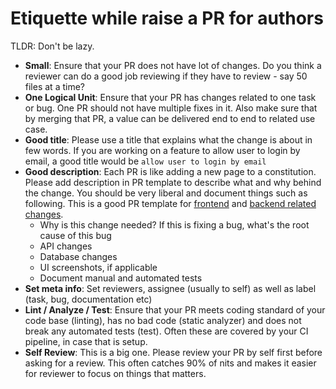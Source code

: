 # Etiquette while raise a PR for authors

TLDR: Don't be lazy.

- **Small**: Ensure that your PR does not have lot of changes. Do you think a reviewer can do a good job reviewing if they have to review - say 50 files at a time?
- **One Logical Unit**: Ensure that your PR has changes related to one task or bug. One PR should not have multiple fixes in it. Also make sure that by merging that PR, a value can be delivered end to end to related use case.
- **Good title**: Please use a title that explains what the change is about in few words. If you are working on a feature to allow user to login by email, a good title would be `allow user to login by email`
- **Good description**: Each PR is like adding a new page to a constitution. Please add description in PR template to describe what and why behind the change. You should be very liberal and document things such as following. This is a good PR template for [frontend](https://github.com/jalantechnologies/boilerplate-next-typescript/blob/develop/.github/pull_request_template.md) and [backend related changes](https://github.com/jalantechnologies/boilerplate-node-ts/blob/develop/.github/pull_request_template.md).
  - Why is this change needed? If this is fixing a bug, what's the root cause of this bug
  - API changes
  - Database changes
  - UI screenshots, if applicable
  - Document manual and automated tests
- **Set meta info**: Set reviewers, assignee (usually to self) as well as label (task, bug, documentation etc)
- **Lint / Analyze / Test**: Ensure that your PR meets coding standard of your code base (linting), has no bad code (static analyzer) and does not break any automated tests (test). Often these are covered by your CI pipeline, in case that is setup.
- **Self Review**: This is a big one. Please review your PR by self first before asking for a review. This often catches 90% of nits and makes it easier for reviewer to focus on things that matters.
